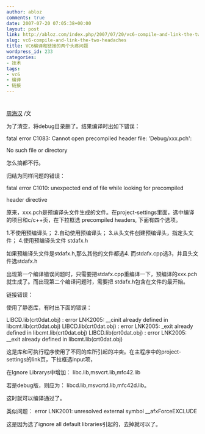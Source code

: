 ```yaml
---
author: abloz
comments: true
date: 2007-07-20 07:05:38+00:00
layout: post
link: http://abloz.com/index.php/2007/07/20/vc6-compile-and-link-the-two-headaches/
slug: vc6-compile-and-link-the-two-headaches
title: VC6编译和链接的两个头疼问题
wordpress_id: 233
categories:
- 技术
tags:
- vc6
- 编译
- 链接
---
```


# 




[周海汉](http://blog.csdn.net/ablo_zhou) /文

为了清空，将debug目录删了。结果编译时出如下错误：

fatal error C1083: Cannot open precompiled header file:  'Debug/xxx.pch':

No such file or directory

怎么搞都不行。

归结为同样问题的错误：

fatal error C1010: unexpected end of file while looking for  precompiled

header directive

原来，xxx.pch是预编译头文件生成的文件。在project-settings里面，选中编译的项目和c/c++页，在下拉框选 precompiled headers, 下面有四个选项。

1.不使用预编译头；
2.自动使用预编译头；
3.从头文件创建预编译头，指定头文件；
4.使用预编译头文件 stdafx.h

如果预编译头文件是stdafx.h,那么其他的文件都选4. 而stdafx.cpp选3，并且头文件选stdafx.h

出现第一个编译错误问题时，只需要把stdafx.cpp重编译一下，预编译的xxx.pch就生成了。而出现第二个编译问题时，需要把 stdafx.h包含在文件的最开始。

链接错误：

使用了静态库，有时出下面的错误：

LIBCD.lib(crt0dat.obj) : error LNK2005: __cinit already defined in  libcmt.lib(crt0dat.obj)
LIBCD.lib(crt0dat.obj) : error LNK2005: _exit  already defined in libcmt.lib(crt0dat.obj)
LIBCD.lib(crt0dat.obj) :  error LNK2005: __exit already defined in libcmt.lib(crt0dat.obj)

这是库和可执行程序使用了不同的库所引起的冲突。在主程序中的project-settings的link页，下拉框选input项，

在Ignore Librarys中增加：
libc.lib,msvcrt.lib,mfc42.lib

若是debug版，则应为：
libcd.lib,msvcrtd.lib,mfc42d.lib。

这时就可以编译通过了。

类似问题：
error LNK2001: unresolved external symbol __afxForceEXCLUDE

这是因为选了ignore all default libraries引起的，去掉就可以了。


